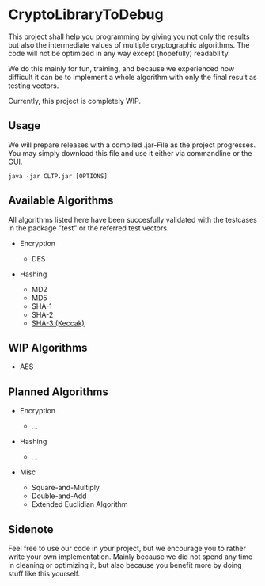 # CryptoLibraryToDebug

This project shall help you programming by giving you not only the results but also the intermediate values of multiple cryptographic algorithms.
The code will not be optimized in any way except (hopefully) readability.

We do this mainly for fun, training, and because we experienced how difficult it can be
to implement a whole algorithm with only the final result as testing vectors.

Currently, this project is completely WIP.

## Usage

We will prepare releases with a compiled .jar-File as the project progresses. You may simply download this file and use it either via commandline or the GUI.

	java -jar CLTP.jar [OPTIONS]

## Available Algorithms

All algorithms listed here have been succesfully validated with the testcases in the package "test" or the referred test vectors.

* Encryption
	* DES

* Hashing
	* MD2
	* MD5
	* SHA-1
	* SHA-2
	* [SHA-3 (Keccak)](https://www.di-mgt.com.au/sha_testvectors.html "SHA-3 Test vectors")

## WIP Algorithms

* AES

## Planned Algorithms

* Encryption
	* ...

* Hashing
	* ...

* Misc
	* Square-and-Multiply
	* Double-and-Add
	* Extended Euclidian Algorithm

## Sidenote

Feel free to use our code in your project, but we encourage you to rather write your own implementation.
Mainly because we did not spend any time in cleaning or optimizing it, but also because you benefit more
by doing stuff like this yourself.